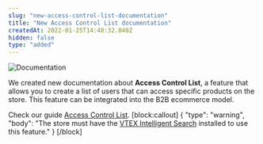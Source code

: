 ```yaml
---
slug: "new-access-control-list-documentation"
title: "New Access Control List documentation"
createdAt: 2022-01-25T14:48:32.040Z
hidden: false
type: "added"
---
```


![Documentation](https://img.shields.io/badge/-Documentation-lightgray)

We created new documentation about **Access Control List**, a feature that allows you to create a list of users that can access specific products on the store. This feature can be integrated into the B2B ecommerce model.

Check our guide [Access Control List](https://developers.vtex.com/vtex-developer-docs/docs/access-control-list).
[block:callout]
{
  "type": "warning",
  "body": "The store must have the [VTEX Intelligent Search](https://help.vtex.com/en/tracks/vtex-intelligent-search) installed to use this feature."
}
[/block]
